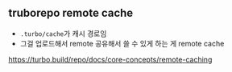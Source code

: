 
## truborepo remote cache

- `.turbo/cache`가 캐시 경로임
- 그걸 업로드해서 remote 공유해서 쓸 수 있게 하는 게 remote cache

<https://turbo.build/repo/docs/core-concepts/remote-caching>

